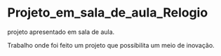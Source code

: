 # Projeto_em_sala_de_aula_Relogio
projeto apresentado em sala de aula.

Trabalho onde foi feito um projeto que possibilita um meio de inovação.
